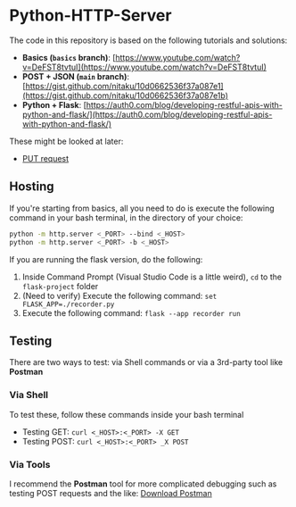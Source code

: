 # Python-HTTP-Server

The code in this repository is based on the following tutorials and solutions:
* **Basics (`basics` branch)**: [https://www.youtube.com/watch?v=DeFST8tvtuI](https://www.youtube.com/watch?v=DeFST8tvtuI)
* **POST + JSON (`main` branch)**: [https://gist.github.com/nitaku/10d0662536f37a087e1](https://gist.github.com/nitaku/10d0662536f37a087e1b)
* **Python + Flask**: [https://auth0.com/blog/developing-restful-apis-with-python-and-flask/](https://auth0.com/blog/developing-restful-apis-with-python-and-flask/)

These might be looked at later:
* [PUT request](https://gist.github.com/mildred/67d22d7289ae8f16cae7)

## Hosting
If you're starting from basics, all you need to do is execute the following command in your bash terminal, in the directory of your choice:
```sh
python -m http.server <_PORT> --bind <_HOST>
python -m http.server <_PORT> -b <_HOST>
```

If you are running the flask version, do the following:
1. Inside Command Prompt (Visual Studio Code is a little weird), `cd` to the `flask-project` folder
2. (Need to verify) Execute the following command: `set FLASK_APP=./recorder.py`
2. Execute the following command: `flask --app recorder run`

## Testing
There are two ways to test: via Shell commands or via a 3rd-party tool like **Postman**

### Via Shell
To test these, follow these commands inside your bash terminal
- Testing GET: `curl <_HOST>:<_PORT> -X GET`
- Testing POST: `curl <_HOST>:<_PORT> _X POST`

### Via Tools
I recommend the **Postman** tool for more complicated debugging such as testing POST requests and the like: 
[Download Postman](https://learning.postman.com/docs/getting-started/installation-and-updates/#installing-postman-on-windows)